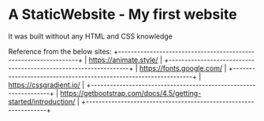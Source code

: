 # A StaticWebsite - My first website
It was built without any HTML and CSS knowledge

Reference from the below sites:
+-----------------------------------------------------------------+
| https://animate.style/                                          |
+-----------------------------------------------------------------+
| https://fonts.google.com/                                       |
+-----------------------------------------------------------------+
| https://cssgradient.io/                                         |
+-----------------------------------------------------------------+
| https://getbootstrap.com/docs/4.5/getting-started/introduction/ |
+-----------------------------------------------------------------+
